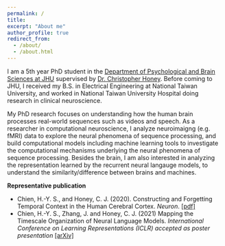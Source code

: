 ```yaml
---
permalink: /
title: 
excerpt: "About me"
author_profile: true
redirect_from: 
  - /about/
  - /about.html
---
```


I am a 5th year PhD student in the [Department of Psychological and Brain Sciences at JHU](https://pbs.jhu.edu/) supervised by [Dr. Christopher Honey](http://www.honeylab.org/). Before coming to JHU, I received my B.S. in Electrical Engineering at National Taiwan University, and worked in National Taiwan University Hospital doing research in clinical neuroscience.

My PhD research focuses on understanding how the human brain processes real-world sequences such as videos and speech. As a researcher in computational neuroscience, I analyze neuroimaigng (e.g. fMRI) data to explore the neural phenomena of sequence processing, and build computational models including machine learning tools to investigate the computational mechanisms underlying the neural phenomena of sequence processing. Besides the brain, I am also interested in analyzing the representation learned by the recurrent neural langauge models, to understand the similarity/difference between brains and machines. 

**Representative publication**

* Chien, H.-Y. S., and Honey, C. J. (2020). Constructing and Forgetting Temporal Context in the Human Cerebral Cortex. *Neuron*.  [[pdf]](files/Chien_Honey_2020.pdf)
* Chien, H.-Y. S., Zhang, J. and Honey, C. J. (2021) Mapping the Timescale Organization of Neural Language Models. *International Conference on Learning Representations (ICLR) accepted as poster presentation*  [[arXiv]](https://arxiv.org/abs/2012.06717)
